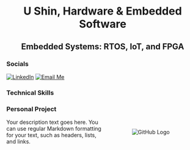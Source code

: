 <h1 align="center"> </h1>

<h1 align="center"> U Shin, Hardware & Embedded Software</h1>

<h2 align="center">   Embedded Systems: RTOS, IoT, and FPGA</h2>

### Socials

[![LinkedIn](https://img.shields.io/badge/LinkedIn-blue?style=for-the-badge&logo=linkedin)](https://www.linkedin.com/in/u-shin/) [![Email Me](https://img.shields.io/badge/Email%20Me-blue?style=for-the-badge&logo=gmail)](mailto:ushin@buffalo.edu)



### Technical Skills

### Personal Project

<div style="display: flex; align-items: center;">
  <div style="flex: 1;">
    <!-- Description goes here -->
    Your description text goes here. You can use regular Markdown formatting for your text, such as headers, lists, and links.
  </div>
  <div style="flex: 1; text-align: center;">
    <!-- GitHub logo -->
    <img src="https://github.githubassets.com/images/modules/logos_page/GitHub-Mark.png" alt="GitHub Logo">
  </div>
</div>
